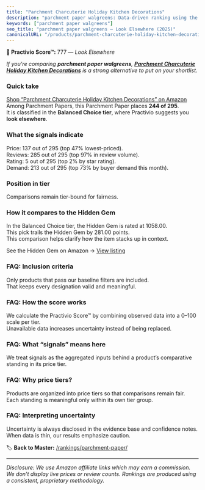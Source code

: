 ```yaml
---
title: "Parchment Charcuterie Holiday Kitchen Decorations"
description: "parchment paper walgreens: Data-driven ranking using the Practivio Score™. Positioned by quality, value, demand, findability, momentum."
keywords: ["parchment paper walgreens"]
seo_title: "parchment paper walgreens — Look Elsewhere (2025)"
canonicalURL: "/products/parchment-charcuterie-holiday-kitchen-decorations-B0DT1GCVWT/"
---
```


**🚫 Practivio Score™:** 777 — _Look Elsewhere_


*If you're comparing **parchment paper walgreens**, **[Parchment Charcuterie Holiday Kitchen Decorations](https://www.amazon.com/dp/B0DT1GCVWT?tag=practivio-20)** is a strong alternative to put on your shortlist.*
### Quick take
[Shop “Parchment Charcuterie Holiday Kitchen Decorations” on Amazon](https://www.amazon.com/dp/B0DT1GCVWT?tag=practivio-20)
Among Parchment Papers, this Parchment Paper places **244 of 295**.  
It is classified in the **Balanced Choice tier**, where Practivio suggests you **look elsewhere**.

### What the signals indicate
Price: 137 out of 295 (top 47% lowest-priced).  
Reviews: 285 out of 295 (top 97% in review volume).  
Rating: 5 out of 295 (top 2% by star rating).  
Demand: 213 out of 295 (top 73% by buyer demand this month).

### Position in tier
Comparisons remain tier-bound for fairness.

### How it compares to the Hidden Gem
In the Balanced Choice tier, the Hidden Gem is rated at 1058.00.  
This pick trails the Hidden Gem by 281.00 points.  
This comparison helps clarify how the item stacks up in context.  

See the Hidden Gem on Amazon → [View listing](https://www.amazon.com/dp/B0B6PLG6G2?tag=practivio-20)

### FAQ: Inclusion criteria
Only products that pass our baseline filters are included.  
That keeps every designation valid and meaningful.

### FAQ: How the score works
We calculate the Practivio Score™ by combining observed data into a 0–100 scale per tier.  
Unavailable data increases uncertainty instead of being replaced.

### FAQ: What “signals” means here
We treat signals as the aggregated inputs behind a product’s comparative standing in its price tier.

### FAQ: Why price tiers?
Products are organized into price tiers so that comparisons remain fair.  
Each standing is meaningful only within its own tier group.

### FAQ: Interpreting uncertainty
Uncertainty is always disclosed in the evidence base and confidence notes.  
When data is thin, our results emphasize caution.


🏷️ **Back to Master:** [/rankings/parchment-paper/](/rankings/parchment-paper/)

---
_Disclosure: We use Amazon affiliate links which may earn a commission. We don’t display live prices or review counts. Rankings are produced using a consistent, proprietary methodology._
